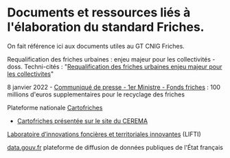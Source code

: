 # Documents et ressources liés à l'élaboration du standard Friches.

On fait référence ici aux documents utiles au GT CNIG Friches.

Requalification des friches urbaines : enjeu majeur pour les collectivités - doss. Techni-cités : "[Requalification des friches urbaines enjeu majeur pour les collectivites](https://www.lagazettedescommunes.com/dossiers/requalification-des-friches-urbaines-enjeu-majeur-pour-les-collectivites/)"

8 janvier 2022 - [Communiqué de presse - 1er Ministre - Fonds friches](https://github.com/cnigfr/Friches/blob/main/documentation/Communique_de_presse_de_m__jean_castex_premier_ministre___100_millions_deuros_supplementaires_pour_le_recyclage_des_friches___08_01_2022_0.pdf) : 100 millions d'euros supplementaires pour le recyclage des friches

Plateforme nationale [Cartofriches](https://cartofriches.cerema.fr/cartofriches/)

* [Cartofriches présentée sur le site du CEREMA](https://www.cerema.fr/fr/mots-cles/cartofriches)

[Laboratoire d’innovations foncières et territoriales innovantes](https://lifti.org/) (LIFTI)

[data.gouv.fr](https://www.data.gouv.fr/fr/) plateforme de diffusion de données publiques de l'État français
